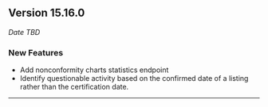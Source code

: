 
## Version 15.16.0
_Date TBD_

### New Features
* Add nonconformity charts statistics endpoint 
* Identify questionable activity based on the confirmed date of a listing rather than the certification date.

---
